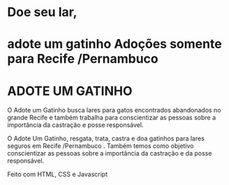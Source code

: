 # Doe seu lar,
# adote um gatinho Adoções somente para Recife /Pernambuco
# ADOTE UM GATINHO
O Adote um Gatinho busca lares para gatos encontrados abandonados no grande Recife e também trabalha para conscientizar as pessoas sobre a importância da castração e posse responsável.

O Adote Um Gatinho, resgata, trata, castra e doa gatinhos para lares seguros em Recife /Pernambuco . Também temos como objetivo conscientizar as pessoas sobre a importância da castração e da posse responsável.


Feito com HTML, CSS e Javascript